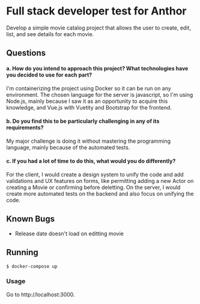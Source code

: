# Full stack developer test for Anthor

Develop a simple movie catalog project that allows the user to create, edit, list, and see details for each movie.

## Questions

#### a. How do you intend to approach this project? What technologies have you decided to use for each part?

I'm containerizing the project using Docker so it can be run on any environment. The chosen language for the server is javascript, so I'm using Node.js, mainly because I saw it as an opportunity to acquire this knowledge, and Vue.js with Vuetity and Bootstrap for the frontend.

#### b. Do you find this to be particularly challenging in any of its requirements?

My major challenge is doing it without mastering the programming language, mainly because of the automated tests. 

#### c. If you had a lot of time to do this, what would you do differently?

For the client, I would create a design system to unify the code and add validations and UX features on forms, like permitting adding a new Actor on creating a Movie or confirming before deletting. On the server, I would create more automated tests on the backend and also focus on unifying the code.

## Known Bugs

- Release date doesn't load on editting movie

## Running

	$ docker-compose up 

### Usage

Go to http://localhost:3000.